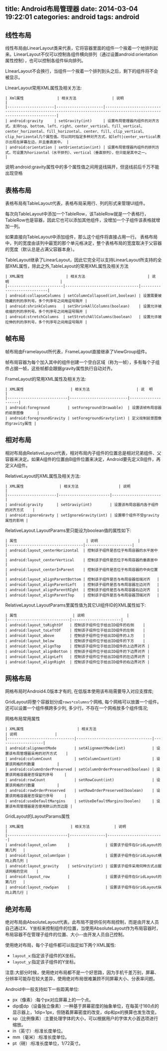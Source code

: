 title: Android布局管理器
date: 2014-03-04 19:22:01
categories: android
tags: android
---
## 线性布局
线性布局由LinearLayout类来代表，它将容器里面的组件一个挨着一个地排列起来。LinearLayout不仅可以控制各组件横向排列（通过设置android:orientation属性控制），也可以控制各组件纵向排列。

LInearLayout不会换行，当组件一个挨着一个排列到头之后，剩下的组件将不会被显示。

<!-- more -->
LInearLayout常用XML属性及相关方法:
```
| Xml属性               | 相关方法                | 说明                                                                                                          |
|---------------------|---------------------|----------------------------------------------------------------------------------------------------------------------|
| android:gravity     | setGravity(int)     | 设置布局管理器内组件的对齐方式。支持top、bottom、left、right、center_vertical、fill_vertical、center_horizontal、fill_horizontal、center、fill、clip_vertical、clip_horizontal几个属性值。可以同时指定多种对齐方式，如left|center_vertical表示出现在屏幕左边，并且垂直居中。 |
| android:orientation | setOrientation(int) | 设置布局管理器内组件的排列方式，可设置为horizontal（水平排列）、vertical（垂直排列），但只能是其中之一。     |    

```
说明:android:gravity属性中的多个属性值之间用竖线隔开，但竖线前后千万不能出现空格

## 表格布局
表格布局有TableLayout代表，表格布局采用行、列的形式来管理UI组件。

每次向TableLayout中添加一个TableRow，该TableRow就是一个表格行，TableRow也是容器，因此它也可以添加其他组件，没增加一个子组件该表格就增加一列。

如果直接向TableLayout中添加组件，那么这个组件将直接占用一行。
表格布局中，列的宽度由该列中最宽的那个单元格决定，整个表格布局的宽度取决于父容器的宽度（默认总是占满父容器本身）。

TableLayout继承了LinearLayout，因此它完全可以支持LinearLayout所支持的全部XML属性，除此之外,TableLayout的常用XML属性及相关方法
```
| XML属性                   | 相关方法                            | 说  明                       |
|-------------------------|---------------------------------|----------------------------|
| android:collapseColumns | setColumnCollapsed(int,boolean) | 设置需要被隐藏的列的序列号。多个列序号之间用逗号隔开 |
| android:shrinkColumns   | setShrinkAllColumns(boolean)    | 设置允许被收缩的列的序列号。多个列序号之间用逗号隔开 |
| android:stretchColumns  | setStretchAllColumns(boolean)   | 设置允许被拉伸的列的序列号，多个列序号之间用逗号隔开 |
```

## 帧布局
帧布局由Framelayout所代表，FrameLayout直接继承了ViewGroup组件。

帧布局容器为每个加入其中的组件创建一个空白区域（称为一帧），多有每个子组件占据一帧，这些帧都会跟据gravity属性执行自动对齐。

FrameLayout的常用XML属性及相关方法:
```
| XML属性                     | 相关方法                     | 说  明               |
|---------------------------|--------------------------|--------------------|
| android:foreground        | setForeground(Drawable)  | 设置该帧布局容器的前景图像      |
| android:foregroundGravity | setForegroundGravty(int) | 定义绘制前景图像的gravity属性 |
```
 
## 相对布局
相对布局由RelativeLayout代表，相对布局内子组件的位置总是相对兄弟组件、父容器来决定。如果A组件的位置由B组件位置来决定，Android要先定义B组件，再定义A组件。

RelativeLayout的XML属性及相关方法:
```
| XML属性                | 相关方法                  | 说明                   |
|----------------------|-----------------------|----------------------|
| android:gravity      | setGraviy(int)        | 设置该布局容器内各子组件的对齐方式    |
| android:ignoreGravty | setIgnoreGravity(int) | 设置哪个组件不受gravity属性的影响 |
```

RelativeLayout.LayoutParams里只能设为boolean值的属性如下:
```
| 属性                               | 说明                  |
|----------------------------------|---------------------|
| android:layout_centerHorizontal  | 控制该子组件是否位于布局容器的水平居中 |
| android:layout_centerVertical    | 控制该子组件是否位于布局容器的垂直居中 |
| android:layout_centerInParent    | 控制该子组件是否位于布局容器的中央位置 |
| android:layout_alignParentBottom | 控制该子组件是否与布局容器低端对齐   |
| android:layout_alignParentLeft   | 控制该子组件是否与布局容器左边对齐   |
| android:layout_alignParentRIght  | 控制该子组件是否与布局容器右边对齐   |
| android:layout_alignParentTop    | 控制该子组件是否与布局容器顶端对齐   |
```
RelativeLayout.LayoutParams里属性值为其它UI组件ID的XML属性如下:

```
| 属性                         | 说明                   |
|----------------------------|----------------------|
| android:layout_toRightOf   | 控制该子组件位于给出ID组件的右侧    |
| android:layout_toLeftOf    | 控制该子组件位于给出ID组件的左侧    |
| android:layout_above       | 控制该子组件位于给出ID组件的上方    |
| android:layout_below       | 控制该子组件位于给出ID组件的下方    |
| android:layout_alignTop    | 控制该子组件位于给出ID组件的上边界对齐 |
| android:layout_alignBotton | 控制该子组件位于给出ID组件的下边界对齐 |
| android:layout_alignLeft   | 控制该子组件位于给出ID组件的左边界对齐 |
| android:layout_alignRight  | 控制该子组件位于给出ID组件的右边界对齐 |
```

## 网格布局
网格布局时Android4.0版本才有的, 在低版本使用该布局需要导入对应支撑库;

GridLayout将整个容器划分成`rows*columns`个网格, 每个网格可以放置一个组件。还可以设置一个组件横跨多少列, 多少行。不存在一个网格放多个组件情况;

网格布局常用属性
```
| XML属性                        | 相关方法                             | 说明                 |
|------------------------------|----------------------------------|--------------------|
| android:alignmentMode        | setAlignmentMode(int)            | 设置该布局管理器采用的对齐方式    |
| android:columnCount          | setColumnCount(int)              | 设置该网格的列数量          |
| android:columnOrderPreserved | setColumnOrderPreserved(boolean) | 设置该网格容器是否保留列序号     |
| android:rowCount             | setRowCount(int)                 | 设置该网格的行数量          |
| android:rowOrderPreserved    | setRowOrderPreserved(boolean)    | 设置该网格容器是否保留行序号     |
| android:useDefaultMargins    | setUseDefaultMargins(boolen)     | 设置该布局管理器是否使用默认的页边距 |
```

GridLayout的LayoutParams属性
```
| XML属性                     | 相关方法           | 说明                      |
|---------------------------|----------------|-------------------------|
| android:layout_column     |                | 设置该子组件在GridLayout的第几列   |
| android:layout_columnSpan |                | 设置该子组件在GridLayout横向上跨几列 |
| android:layout_gravity    | setGrvity(int) | 设置该子组件采用何种方式占据该网格的空间    |
| android:layout_row        |                | 设置该子组件在GridLayout的第几行   |
| android:layout_rowSpan    |                | 设置该子组件在GridLayout纵向上跨几行 |
```

## 绝对布局
绝对布局由AbsoluteLayout代表。此布局不提供任何布局控制，而是由开发人员自己通过X、Y坐标来控制组件的位置，当使用AbsoluteLayout作为布局容器时，布局容器不在管理子组件的位置、大小--由开发人员自己控制。

使用绝对布局，每个子组件都可以指定如下两个XML属性:

* `layout_x`:指定该子组件的X坐标。
* `layout_y`:指定该子组件的Y坐标。

注意:大部分时候，使用绝对布局都不是一个好思路，因为手机千差万别，屏幕、分辨率可能存在较大差异，使用绝对布局很难兼顾不同屏幕大小、分表率问题。

Android中一般支持如下一些距离单位:

* px（像素）:每个px对应屏幕上的一个点。
* dip或dp（设备独立像素）:一种基于屏幕密度的抽象单位，在每英寸160点的显示器上，1dip=1px，但随着屏幕密度的改变，dip和px的换算也发生改变。
* sp（比例像素）:主要处理字体的大小，可以根据用户的字体大小首选项进行缩放。
* in（英寸）:标准长度单位。
* mm（毫米）:标准长度单位。
* pt（磅）:标准长度单位，1/72英寸。
